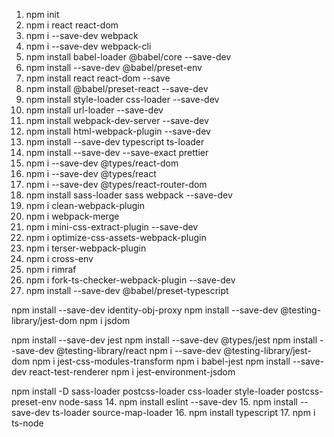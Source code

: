 1. npm init
2. npm i react react-dom
3. npm i --save-dev webpack 
4. npm i --save-dev webpack-cli
5. npm install babel-loader @babel/core --save-dev
6. npm install --save-dev @babel/preset-env
7. npm install react react-dom --save
8. npm install @babel/preset-react --save-dev
9. npm install style-loader css-loader --save-dev
10. npm install url-loader --save-dev
11. npm install webpack-dev-server --save-dev
12. npm install html-webpack-plugin --save-dev
13. npm install --save-dev typescript ts-loader
14. npm install --save-dev --save-exact prettier
15. npm i --save-dev @types/react-dom
16. npm i --save-dev @types/react
17. npm i --save-dev @types/react-router-dom
18. npm install sass-loader sass webpack --save-dev
19. npm i clean-webpack-plugin
20. npm i webpack-merge
21. npm i mini-css-extract-plugin --save-dev
22. npm i optimize-css-assets-webpack-plugin
23. npm i terser-webpack-plugin
24. npm i cross-env
25. npm i rimraf
26. npm i fork-ts-checker-webpack-plugin --save-dev
27. npm install --save-dev @babel/preset-typescript

npm install --save-dev identity-obj-proxy
npm install --save-dev @testing-library/jest-dom
npm i jsdom


npm install --save-dev jest
npm install --save-dev @types/jest
npm install --save-dev @testing-library/react
npm i --save-dev @testing-library/jest-dom
npm i jest-css-modules-transform
npm i babel-jest
npm install --save-dev react-test-renderer
npm i jest-environment-jsdom


npm install -D sass-loader postcss-loader css-loader style-loader postcss-preset-env node-sass
14. npm install eslint --save-dev
15. npm install --save-dev ts-loader source-map-loader
16. npm install typescript
17. npm i ts-node

